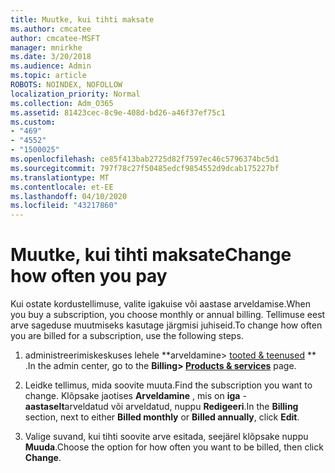 ```yaml
---
title: Muutke, kui tihti maksate
ms.author: cmcatee
author: cmcatee-MSFT
manager: mnirkhe
ms.date: 3/20/2018
ms.audience: Admin
ms.topic: article
ROBOTS: NOINDEX, NOFOLLOW
localization_priority: Normal
ms.collection: Adm_O365
ms.assetid: 81423cec-8c9e-408d-bd26-a46f37ef75c1
ms.custom:
- "469"
- "4552"
- "1500025"
ms.openlocfilehash: ce85f413bab2725d82f7597ec46c5796374bc5d1
ms.sourcegitcommit: 797f78c27f50485edcf9854552d9dcab175227bf
ms.translationtype: MT
ms.contentlocale: et-EE
ms.lasthandoff: 04/10/2020
ms.locfileid: "43217860"
---
```

# <a name="change-how-often-you-pay"></a><span data-ttu-id="688e0-102">Muutke, kui tihti maksate</span><span class="sxs-lookup"><span data-stu-id="688e0-102">Change how often you pay</span></span>

<span data-ttu-id="688e0-103">Kui ostate kordustellimuse, valite igakuise või aastase arveldamise.</span><span class="sxs-lookup"><span data-stu-id="688e0-103">When you buy a subscription, you choose monthly or annual billing.</span></span> <span data-ttu-id="688e0-104">Tellimuse eest arve sageduse muutmiseks kasutage järgmisi juhiseid.</span><span class="sxs-lookup"><span data-stu-id="688e0-104">To change how often you are billed for a subscription, use the following steps.</span></span>

1. <span data-ttu-id="688e0-105">administreerimiskeskuses lehele \*\*arveldamine> [tooted & teenused](https://go.microsoft.com/fwlink/p/?linkid=842054) \*\* .</span><span class="sxs-lookup"><span data-stu-id="688e0-105">In the admin center, go to the **Billing> [Products & services](https://go.microsoft.com/fwlink/p/?linkid=842054)** page.</span></span>

2. <span data-ttu-id="688e0-106">Leidke tellimus, mida soovite muuta.</span><span class="sxs-lookup"><span data-stu-id="688e0-106">Find the subscription you want to change.</span></span> <span data-ttu-id="688e0-107">Klõpsake jaotises **Arveldamine** , mis on **iga** - **aastaselt**arveldatud või arveldatud, nuppu **Redigeeri**.</span><span class="sxs-lookup"><span data-stu-id="688e0-107">In the **Billing** section, next to either **Billed monthly** or **Billed annually**, click **Edit**.</span></span>

3. <span data-ttu-id="688e0-108">Valige suvand, kui tihti soovite arve esitada, seejärel klõpsake nuppu **Muuda**.</span><span class="sxs-lookup"><span data-stu-id="688e0-108">Choose the option for how often you want to be billed, then click **Change**.</span></span>
